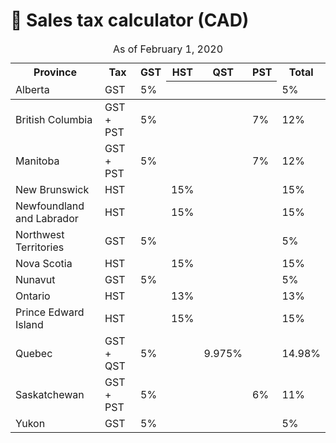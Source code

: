 <h1>🧾 Sales tax calculator (CAD)</h1>

<table>
<caption>As of February 1, 2020</caption>
<thead><tr><th>Province</th>
<th >Tax</th>
<th >GST</th>
<th >HST</th>
<th >QST</th>
<th >PST</th>
<th >Total</th>
</tr><tr><td >Alberta</td>
<td>GST</td>
<td>5%</td>
<th><span>&nbsp;</span></th>
<th><span>&nbsp;</span></th>
<th><span>&nbsp;</span></th>
<td>5%</td>
</tr></thead><tbody><tr><td >British Columbia</td>
<td>GST + PST</td>
<td>5%</td>
<td>&nbsp;</td>
<td>&nbsp;</td>
<td>7%</td>
<td>12%</td>
</tr><tr><td >Manitoba</td>
<td>GST + PST</td>
<td>5%</td>
<td>&nbsp;</td>
<td>&nbsp;</td>
<td>7%</td>
<td>12%</td>
</tr><tr><td >New Brunswick</td>
<td>HST</td>
<td>&nbsp;</td>
<td>15%</td>
<td>&nbsp;</td>
<td>&nbsp;</td>
<td>15%</td>
</tr><tr><td >Newfoundland and Labrador<br>
</td>
<td>HST</td>
<td>&nbsp;</td>
<td>15%</td>
<td>&nbsp;</td>
<td>&nbsp;</td>
<td>15%</td>
</tr><tr><td >Northwest Territories<br>
</td>
<td>GST</td>
<td>5%</td>
<td>&nbsp;</td>
<td>&nbsp;</td>
<td>&nbsp;</td>
<td>5%</td>
</tr><tr><td >Nova Scotia</td>
<td>HST</td>
<td>&nbsp;</td>
<td>15%</td>
<td>&nbsp;</td>
<td>&nbsp;</td>
<td>15%</td>
</tr><tr><td >Nunavut</td>
<td>GST</td>
<td>5%</td>
<td>&nbsp;</td>
<td>&nbsp;</td>
<td>&nbsp;</td>
<td>5%</td>
</tr><tr><td >Ontario</td>
<td>HST</td>
<td>&nbsp;</td>
<td>13%</td>
<td>&nbsp;</td>
<td>&nbsp;</td>
<td>13%</td>
</tr><tr><td >Prince Edward Island<br>
</td>
<td>HST</td>
<td>&nbsp;</td>
<td>15%</td>
<td>&nbsp;</td>
<td>&nbsp;</td>
<td>15%</td>
</tr><tr><td >Quebec</td>
<td>GST + QST</td>
<td>5%</td>
<td>&nbsp;</td>
<td>9.975%</td>
<td>&nbsp;</td>
<td>14.98%</td>
</tr><tr><td >Saskatchewan<br>
</td>
<td>GST + PST</td>
<td>5%</td>
<td>&nbsp;</td>
<td>&nbsp;</td>
<td>6%</td>
<td>11%</td>
</tr><tr><td >Yukon</td>
<td>GST</td>
<td>5%</td>
<td>&nbsp;</td>
<td>&nbsp;</td>
<td>&nbsp;</td>
<td>5%</td>
</tr></tbody></table>